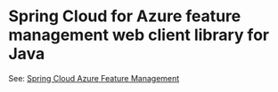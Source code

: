 # Spring Cloud for Azure feature management web client library for Java

See: [Spring Cloud Azure Feature Management](../spring-cloud-azure-feature-management)
